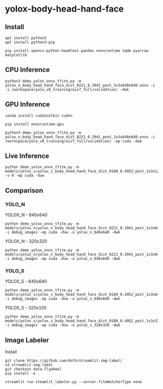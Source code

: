 # yolox-body-head-hand-face

## Install

```
apt install python3
apt install python3-pip
```

```
pip install opencv-python-headless pandas onnxruntime tqdm pyarrow matplotlib
```

## CPU Inference

```
python3 demo_yolox_onnx_tfite.py -m yolox_n_body_head_hand_face_dist_0221_0.3941_post_1x3x640x640.onnx -i -i /workspace/yolo_v8_training/oiv7_full/validation/ -dwk
```

## GPU Inference

```
conda install cudatoolkit cudnn
```

```
pip install onnxruntime-gpu
```

```
python3 demo_yolox_onnx_tfite.py -m yolox_n_body_head_hand_face_dist_0221_0.3941_post_1x3x640x640.onnx -i /workspace/yolo_v8_training/oiv7_full/validation/ -ep cuda -dwk
```

## Live Inference

```
python demo_yolox_onnx_tfite.py -m models/yolox_s/yolox_s_body_head_hand_face_dist_0189_0.4952_post_1x3x128x160.onnx -v 0 -ep cuda -dvw
```


## Comparison

### YOLO_N
YOLOX_N - 640x640
```
python demo_yolox_onnx_tfite.py -m models/yolox_n/yolox_n_body_head_hand_face_dist_0221_0.3941_post_1x3x640x640.onnx -i debug_images -ep cuda -dvw -o yolox_n_640x640 -dwk
```

YOLOX_N - 320x320
```
python demo_yolox_onnx_tfite.py -m models/yolox_n/yolox_n_body_head_hand_face_dist_0221_0.3941_post_1x3x640x640.onnx -i debug_images -ep cuda -dvw -o yolox_n_640x640 -dwk
```

### YOLO_S
YOLOX_S - 640x640
```
python demo_yolox_onnx_tfite.py -m models/yolox_s/yolox_s_body_head_hand_face_dist_0189_0.4952_post_1x3x640x640.onnx -i debug_images -ep cuda -dvw -o yolox_s_640x640 -dwk
```
YOLOX_S - 320x320
```
python demo_yolox_onnx_tfite.py -m models/yolox_s/yolox_s_body_head_hand_face_dist_0189_0.4952_post_1x3x320x320.onnx -i debug_images -ep cuda -dvw -o yolox_s_320x320 -dwk
```


## Image Labeler

Install

```
git clone https://github.com/dnth/streamlit-img-label/
cd streamlit-img-label
git checkout data-flywheel
pip install -e .
```

```
streamlit run steamlit_labeler.py --server.fileWatcherType none 
```